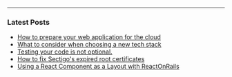 <hr><h3>Latest Posts</h3><ul>
   <li><a href="https://falexandrou.dev/posts/2021-02-06-how-to-prepare-your-web-application-for-the-cloud">How to prepare your web application for the cloud</a></li>
   <li><a href="https://falexandrou.dev/posts/2021-01-26-choosing-the-stack-for-a-new-project">What to consider when choosing a new tech stack</a></li>
   <li><a href="https://falexandrou.dev/posts/2020-12-20-testing-your-code">Testing your code is not optional.</a></li>
   <li><a href="https://falexandrou.dev/posts/2020-05-30-sectigo-expired-root-certificates">How to fix Sectigo's expired root certificates</a></li>
   <li><a href="https://falexandrou.dev/posts/2019-03-10-react_on_rails_jsx_layout">Using a React Component as a Layout with ReactOnRails</a></li>
</ul>
